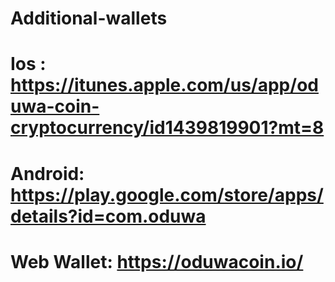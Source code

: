 # Additional-wallets
# Ios :     https://itunes.apple.com/us/app/oduwa-coin-cryptocurrency/id1439819901?mt=8
# Android:  https://play.google.com/store/apps/details?id=com.oduwa
# Web Wallet: https://oduwacoin.io/

